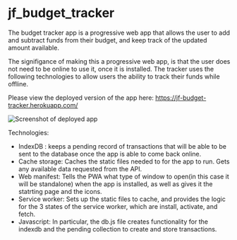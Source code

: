 # jf_budget_tracker

The budget tracker app is a progressive web app that allows the user to add and subtract funds from their budget, and keep track of the updated amount available.

The signifigance of making this a progressive web app, is that the user does not need to be online to use it, once it is installed. The tracker uses the following technologies to allow users the ability to track their funds while offline. 

Please view the deployed version of the app here: https://jf-budget-tracker.herokuapp.com/

![Screenshot of deployed app](url)

Technologies: 
  - IndexDB : keeps a pending record of transactions that will be able to be sent to the database once the app is able to come back online. 
  - Cache storage: Caches the static files needed to for the app to run. Gets any available data requested from the API.
  - Web manifest: Tells the PWA what type of window to open(in this case it will be standalone) when the app is installed, as well as gives it the statrting page and the icons. 
  - Service worker: Sets up the static files to cache, and provides the logic for the 3 states of the service worker, which are install, activate, and fetch.
  - Javascript: In particular, the db.js file creates functionality for the indexdb and the pending collection to create and store transactions.
